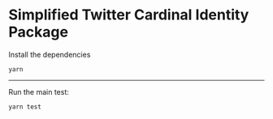 # Simplified Twitter Cardinal Identity Package


Install the dependencies
```
yarn
```
___

Run the main test:
```
yarn test
```
